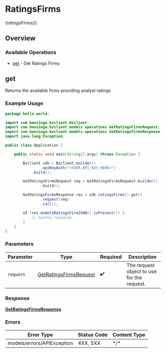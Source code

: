 # RatingsFirms
(*ratingsFirms()*)

## Overview

### Available Operations

* [get](#get) - Get Ratings Firms

## get

Returns the available firms providing analyst ratings

### Example Usage

```java
package hello.world;

import com.benzinga.bzclient.Bzclient;
import com.benzinga.bzclient.models.operations.GetRatingsFirmsRequest;
import com.benzinga.bzclient.models.operations.GetRatingsFirmsResponse;
import java.lang.Exception;

public class Application {

    public static void main(String[] args) throws Exception {

        Bzclient sdk = Bzclient.builder()
                .apiKeyAuth("<YOUR_API_KEY_HERE>")
            .build();

        GetRatingsFirmsRequest req = GetRatingsFirmsRequest.builder()
                .build();

        GetRatingsFirmsResponse res = sdk.ratingsFirms().get()
                .request(req)
                .call();

        if (res.modelsRatingsFirmJSON().isPresent()) {
            // handle response
        }
    }
}
```

### Parameters

| Parameter                                                                   | Type                                                                        | Required                                                                    | Description                                                                 |
| --------------------------------------------------------------------------- | --------------------------------------------------------------------------- | --------------------------------------------------------------------------- | --------------------------------------------------------------------------- |
| `request`                                                                   | [GetRatingsFirmsRequest](../../models/operations/GetRatingsFirmsRequest.md) | :heavy_check_mark:                                                          | The request object to use for the request.                                  |

### Response

**[GetRatingsFirmsResponse](../../models/operations/GetRatingsFirmsResponse.md)**

### Errors

| Error Type                 | Status Code                | Content Type               |
| -------------------------- | -------------------------- | -------------------------- |
| models/errors/APIException | 4XX, 5XX                   | \*/\*                      |